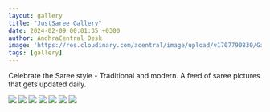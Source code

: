 ```yaml
---
layout: gallery
title: "JustSaree Gallery"
date: 2024-02-09 00:01:35 +0300
author: AndhraCentral Desk
image: 'https://res.cloudinary.com/acentral/image/upload/v1707790830/Galleries/ayesha-khan-v0-gmebuo80dx7c1_qrwhsk.png'
tags: [gallery]
---
```


Celebrate the Saree style - Traditional and modern. A feed of saree pictures that gets updated daily.

<div class="gallery-box">
  <div class="gallery">
    <img src="https://res.cloudinary.com/acentral/image/upload/v1707790830/Galleries/ayesha-khan-v0-gmebuo80dx7c1_qrwhsk.png" loading="lazy">
    <img src="https://res.cloudinary.com/acentral/image/upload/v1707493045/Galleries/oumxc07cbj8c1_uf3mkf.png" loading="lazy">
    <img src="https://res.cloudinary.com/acentral/image/upload/v1707273754/Galleries/k825awq4tr8c1_wiofc8.png" loading="lazy">
    <img src="https://res.cloudinary.com/acentral/image/upload/v1707072296/Galleries/8cuw8ianhocc1_hinfjr.png" loading="lazy">
    <img src="https://res.cloudinary.com/acentral/image/upload/v1706983236/Galleries/87p89ge4kvdc1_xqigol.webp" loading="lazy">
    <img src="https://res.cloudinary.com/acentral/image/upload/v1706983238/Galleries/2774fvqsmudc1_e53wpr.webp" loading="lazy">
    <img src="https://res.cloudinary.com/acentral/image/upload/v1706983241/Galleries/nvv79p2jeagc1_azecuc.webp" loading="lazy">
  </div>
</div>

